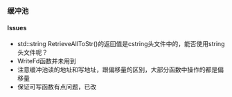 ### 缓冲池
#### Issues
- std::string RetrieveAllToStr()的返回值是cstring头文件中的，能否使用string头文件呢？
- WriteFd函数并未用到
- 注意缓冲池读的地址和写地址，跟偏移量的区别，大部分函数中操作的都是偏移量
- 保证可写函数有点问题，已改